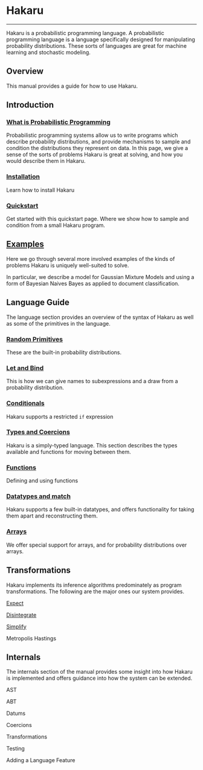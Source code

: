 <h1 class="logo">Hakaru</h1>

----------------------------

Hakaru is a probabilistic programming language. A probabilistic programming
language is a language specifically designed for manipulating probability
distributions. These sorts of languages are great for machine learning and
stochastic modeling.

## Overview

This manual provides a guide for how to use Hakaru.

## Introduction

### [What is Probabilistic Programming](intro/probprog)

Probabilistic programming systems allow us to write programs which
describe probability distributions, and provide mechanisms to
sample and condition the distributions they represent on data. In
this page, we give a sense of the sorts of problems Hakaru is
great at solving, and how you would describe them in Hakaru.

### [Installation](intro/installation)

Learn how to install Hakaru

### [Quickstart](intro/quickstart)

Get started with this quickstart page. Where we show
how to sample and condition from a small Hakaru program.

## [Examples](examples)

Here we go through several more involved examples of the kinds of
problems Hakaru is uniquely well-suited to solve.

In particular, we describe a model for Gaussian Mixture Models and
using a form of Bayesian Naives Bayes as applied to document
classification.

## Language Guide

The language section provides an overview of the syntax of Hakaru as
well as some of the primitives in the language.

### [Random Primitives](/lang/rand)

These are the built-in probability distributions.

### [Let and Bind](/lang/letbind)

This is how we can give names to subexpressions and a
draw from a probability distribution.

### [Conditionals](/lang/cond)

Hakaru supports a restricted `if` expression

### [Types and Coercions](/lang/coercions)

Hakaru is a simply-typed language. This section
describes the types available and functions for
moving between them.

### [Functions](/lang/functions)

Defining and using functions

### [Datatypes and match](/lang/datatypes)

Hakaru supports a few built-in datatypes, and offers functionality for
taking them apart and reconstructing them.

### [Arrays](/lang/arrays)

We offer special support for arrays, and for probability
distributions over arrays.

## Transformations

Hakaru implements its inference algorithms predominately as
program transformations. The following are the major ones
our system provides.

[Expect](/transforms/expect)

[Disintegrate](/transforms/disintegrate)

[Simplify](/transforms/simplify)

Metropolis Hastings

## Internals

The internals section of the manual provides some insight into how
Hakaru is implemented and offers guidance into how the system can
be extended.

AST

ABT

Datums

Coercions

Transformations

Testing

Adding a Language Feature
